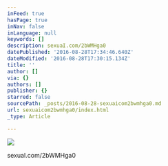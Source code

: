 ```yaml
---
inFeed: true
hasPage: true
inNav: false
inLanguage: null
keywords: []
description: sexuaI.com/2bWMHga0
datePublished: '2016-08-28T17:34:46.640Z'
dateModified: '2016-08-28T17:30:15.134Z'
title: ''
author: []
via: {}
authors: []
publisher: {}
starred: false
sourcePath: _posts/2016-08-28-sexuaicom2bwmhga0.md
url: sexuaicom2bwmhga0/index.html
_type: Article

---
```

![](https://the-grid-user-content.s3-us-west-2.amazonaws.com/c34c9746-0597-4f45-afa1-a7f529c5f2b8.jpg)

sexuaI.com/2bWMHga0